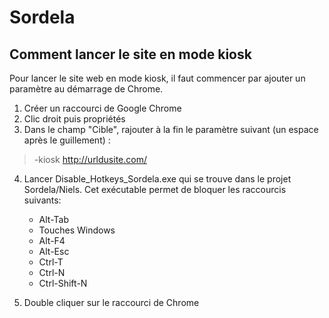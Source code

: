 # Sordela



## Comment lancer le site en mode kiosk

Pour lancer le site web en mode kiosk, il faut commencer par ajouter un paramètre au démarrage de Chrome.

1. Créer un raccourci de Google Chrome
2. Clic droit puis propriétés
3. Dans le champ "Cible", rajouter à la fin le paramètre suivant (un espace après le guillement) : 
> -kiosk http://urldusite.com/
4. Lancer Disable_Hotkeys_Sordela.exe qui se trouve dans le projet Sordela/Niels. Cet exécutable permet de bloquer les raccourcis suivants: 
    - Alt-Tab
    - Touches Windows
    - Alt-F4
    - Alt-Esc
    - Ctrl-T
    - Ctrl-N
    - Ctrl-Shift-N
    
5. Double cliquer sur le raccourci de Chrome
